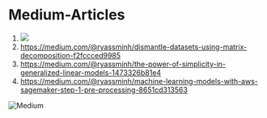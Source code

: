 # Medium-Articles
1. ![]('https://medium.com/@ryassminh/do-we-need-one-hot-encoding-a5135c4c26c7')    
2. https://medium.com/@ryassminh/dismantle-datasets-using-matrix-decomposition-f2fccced9985     
3. https://medium.com/@ryassminh/the-power-of-simplicity-in-generalized-linear-models-1473326b81e4   
4. https://medium.com/@ryassminh/machine-learning-models-with-aws-sagemaker-step-1-pre-processing-8651cd313563

![Medium](https://findingtom.com/images/uploads/what-is-medium-com/article-image-00.jpeg)

